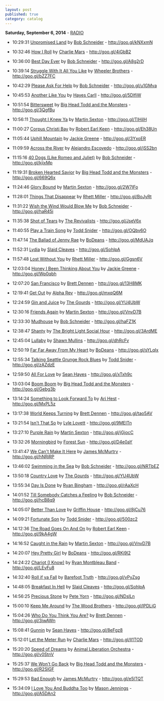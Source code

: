 ```yaml
---
layout: post
published: true
category: catalog
---
```


**Saturday, September  6, 2014** - [RADIO](/2014/09/06/Bob-Schneider-radio)

*   10:29:31  [Unpromised Land](http://goo.gl/RupvXe) by [Bob Schneider](http://www.last.fm/music/Bob+Schneider) - http://goo.gl/kNXxmN

*   10:32:46  [How I Roll](http://goo.gl/v3PjVA) by [Charlie Mars](http://www.last.fm/music/Charlie+Mars) - http://goo.gl/4iGbB2

*   10:36:00  [Best Day Ever](http://goo.gl/8nZbp2) by [Bob Schneider](http://www.last.fm/music/Bob+Schneider) - http://goo.gl/A8g2rD

*   10:39:14  [Struggle With It All You Like](http://goo.gl/WqJrRU) by [Wheeler Brothers](http://www.last.fm/music/Wheeler+Brothers) - http://goo.gl/bZZ7FC

*   10:42:29  [Please Ask For Help](http://goo.gl/m3OKlE) by [Bob Schneider](http://www.last.fm/music/Bob+Schneider) - http://goo.gl/u1GMva

*   10:45:53  [Another Like You](http://goo.gl/XDSzL3) by [Hayes Carll](http://www.last.fm/music/Hayes+Carll) - http://goo.gl/5DlfiW

*   10:51:54  [Bittersweet](http://goo.gl/0xtO4G) by [Big Head Todd and the Monsters](http://www.last.fm/music/Big+Head+Todd+and+the+Monsters) - http://goo.gl/3QgfBu

*   10:56:11  [Thought I Knew Ya](http://goo.gl/W1ROFH) by [Martin Sexton](http://www.last.fm/music/Martin+Sexton) - http://goo.gl/TlHilH

*   11:00:27  [Corpus Christi Bay](http://goo.gl/LoM0fy) by [Robert Earl Keen](http://www.last.fm/music/Robert+Earl+Keen) - http://goo.gl/Eh38Un

*   11:05:44  [Uphill Mountain](http://goo.gl/rb1Jmg) by [Jackie Greene](http://www.last.fm/music/Jackie+Greene) - http://goo.gl/3YxoER

*   11:09:59  [Across the River](http://goo.gl/c2N80f) by [Alejandro Escovedo](http://www.last.fm/music/Alejandro+Escovedo) - http://goo.gl/jSS2bn

*   11:15:16  [40 Dogs (Like Romeo and Juliet)](http://goo.gl/eqd602) by [Bob Schneider](http://www.last.fm/music/Bob+Schneider) - http://goo.gl/kjixMp

*   11:19:31  [Broken Hearted Savior](http://goo.gl/gPYLkH) by [Big Head Todd and the Monsters](http://www.last.fm/music/Big+Head+Todd+and+the+Monsters) - http://goo.gl/669Q6x

*   11:24:46  [Glory Bound](http://goo.gl/xEf5B7) by [Martin Sexton](http://www.last.fm/music/Martin+Sexton) - http://goo.gl/2W7IFo

*   11:28:01  [Things That Disappear](http://goo.gl/ln7P5y) by [Rhett Miller](http://www.last.fm/music/Rhett+Miller) - http://goo.gl/BoJyRt

*   11:31:22  [Wish the Wind Would Blow Me](http://goo.gl/8MVFCy) by [Bob Schneider](http://www.last.fm/music/Bob+Schneider) - http://goo.gl/haR45i

*   11:35:38  [Shot of Tears](http://goo.gl/7TRIZ2) by [The Revivalists](http://www.last.fm/music/The+Revivalists) - http://goo.gl/JseV6x

*   11:40:55  [Play a Train Song](http://goo.gl/Y14RMj) by [Todd Snider](http://www.last.fm/music/Todd+Snider) - http://goo.gl/OQbv6O

*   11:47:14  [The Ballad of Jenny Rae](http://goo.gl/bKe3Wg) by [BoDeans](http://www.last.fm/music/BoDeans) - http://goo.gl/MdUAJq

*   11:52:31  [Lydia](http://goo.gl/Oq7wmX) by [Slaid Cleaves](http://www.last.fm/music/Slaid+Cleaves) - http://goo.gl/SohlpA

*   11:57:48  [Lost Without You](http://goo.gl/hZ4KVo) by [Rhett Miller](http://www.last.fm/music/Rhett+Miller) - http://goo.gl/Ggsn6V

*   12:03:04  [Honey I Been Thinking About You](http://goo.gl/dxjdMK) by [Jackie Greene](http://www.last.fm/music/Jackie+Greene) - http://goo.gl/Wp0qbh

*   12:07:20  [San Francisco](http://goo.gl/4Wkal0) by [Brett Dennen](http://www.last.fm/music/Brett+Dennen) - http://goo.gl/13H8MK

*   12:19:41  [Get Out](http://goo.gl/dmWvcT) by [Alpha Rev](http://www.last.fm/music/Alpha+Rev) - http://goo.gl/mxqQ6M

*   12:24:59  [Gin and Juice](http://goo.gl/q31rRz) by [The Gourds](http://www.last.fm/music/The+Gourds) - http://goo.gl/YU4UbW

*   12:30:16  [Friends Again](http://goo.gl/mCFhPi) by [Martin Sexton](http://www.last.fm/music/Martin+Sexton) - http://goo.gl/VnvD7B

*   12:33:30  [Mudhouse](http://goo.gl/wJ83sW) by [Bob Schneider](http://www.last.fm/music/Bob+Schneider) - http://goo.gl/haFZ1K

*   12:38:47  [Shanty](http://goo.gl/9UtmOi) by [The Bright Light Social Hour](http://www.last.fm/music/The+Bright+Light+Social+Hour) - http://goo.gl/3ArdME

*   12:45:04  [Lullaby](http://goo.gl/dIIVjj) by [Shawn Mullins](http://www.last.fm/music/Shawn+Mullins) - http://goo.gl/dhRcFv

*   12:50:19  [Far Far Away From My Heart](http://goo.gl/6qWTMR) by [BoDeans](http://www.last.fm/music/BoDeans) - http://goo.gl/sYLqIx

*   12:55:34  [Talking Seattle Grunge Rock Blues](http://goo.gl/KDQekC) by [Todd Snider](http://www.last.fm/music/Todd+Snider) - http://goo.gl/zAZdzE

*   12:59:50  [All For Love](http://goo.gl/QH9Pd0) by [Sean Hayes](http://www.last.fm/music/Sean+Hayes) - http://goo.gl/xTxh9c

*   13:03:04  [Boom Boom](http://goo.gl/4MoGcZ) by [Big Head Todd and the Monsters](http://www.last.fm/music/Big+Head+Todd+and+the+Monsters) - http://goo.gl/Gebg3b

*   13:14:24  [Something to Look Forward To](http://goo.gl/yKdJIc) by [Ari Hest](http://www.last.fm/music/Ari+Hest) - http://goo.gl/MxPL5z

*   13:17:38  [World Keeps Turning](http://goo.gl/xGAj8q) by [Brett Dennen](http://www.last.fm/music/Brett+Dennen) - http://goo.gl/tao5AV

*   13:21:54  [Isn't That So](http://goo.gl/HIIYrX) by [Lyle Lovett](http://www.last.fm/music/Lyle+Lovett) - http://goo.gl/9MEITn

*   13:27:10  [Purple Rain](http://goo.gl/J6GHg9) by [Martin Sexton](http://www.last.fm/music/Martin+Sexton) - http://goo.gl/jGjocC

*   13:32:26  [Morningbird](http://goo.gl/Pe75uB) by [Forest Sun](http://www.last.fm/music/Forest+Sun) - http://goo.gl/D4e0aY

*   13:41:47  [We Can't Make It Here](http://goo.gl/bzG2T8) by [James McMurtry](http://www.last.fm/music/James+McMurtry) - http://goo.gl/hNRiRP

*   13:46:02  [Swimming in the Sea](http://goo.gl/LaTmiT) by [Bob Schneider](http://www.last.fm/music/Bob+Schneider) - http://goo.gl/NRTbEZ

*   13:50:18  [Country Love](http://goo.gl/rKdtHD) by [The Gourds](http://www.last.fm/music/The+Gourds) - http://goo.gl/YU4UbW

*   13:55:34  [Day Is Done](http://goo.gl/XDHGlF) by [Ryan Bingham](http://www.last.fm/music/Ryan+Bingham) - http://goo.gl/rAaXcH

*   14:01:52  [Till Somebody Catches a Feeling](http://goo.gl/VJ4qiQ) by [Bob Schneider](http://www.last.fm/music/Bob+Schneider) - http://goo.gl/hcB8q9

*   14:05:07  [Better Than Love](http://goo.gl/3luClu) by [Griffin House](http://www.last.fm/music/Griffin+House) - http://goo.gl/8jCu76

*   14:09:21  [Fortunate Son](http://goo.gl/29Dl8h) by [Todd Snider](http://www.last.fm/music/Todd+Snider) - http://goo.gl/500zc2

*   14:12:36  [The Road Goes On And On](http://goo.gl/bpzWRz) by [Robert Earl Keen](http://www.last.fm/music/Robert+Earl+Keen) - http://goo.gl/9kA4gW

*   14:16:52  [Caught in the Rain](http://goo.gl/pSSoKf) by [Martin Sexton](http://www.last.fm/music/Martin+Sexton) - http://goo.gl/VnvD7B

*   14:20:07  [Hey Pretty Girl](http://goo.gl/RRRwjc) by [BoDeans](http://www.last.fm/music/BoDeans) - http://goo.gl/RKj9l2

*   14:24:22  [Chariot (I Know)](http://goo.gl/MGRXoe) by [Ryan Montbleau Band](http://www.last.fm/music/Ryan+Montbleau+Band) - http://goo.gl/LEvFu8

*   14:32:40  [Roll if ya Fall](http://goo.gl/kKUeGw) by [Barefoot Truth](http://www.last.fm/music/Barefoot+Truth) - http://goo.gl/vPyZsg

*   14:48:05  [Breakfast In Hell](http://goo.gl/DPeHEO) by [Slaid Cleaves](http://www.last.fm/music/Slaid+Cleaves) - http://goo.gl/SohlpA

*   14:56:25  [Precious Stone](http://goo.gl/y4XdDt) by [Pete Yorn](http://www.last.fm/music/Pete+Yorn) - http://goo.gl/NDslLn

*   15:00:10  [Keep Me Around](http://goo.gl/Xj7Zzc) by [The Wood Brothers](http://www.last.fm/music/The+Wood+Brothers) - http://goo.gl/lPDLiG

*   15:04:26  [Who Do You Think You Are?](http://goo.gl/5l8cTn) by [Brett Dennen](http://www.last.fm/music/Brett+Dennen) - http://goo.gl/3iwAWn

*   15:08:41  [Gunnin](http://goo.gl/AebDAZ) by [Sean Hayes](http://www.last.fm/music/Sean+Hayes) - http://goo.gl/8eFgz8

*   15:12:01  [Let the Meter Run](http://goo.gl/dgOP6w) by [Charlie Mars](http://www.last.fm/music/Charlie+Mars) - http://goo.gl/ll1TOD

*   15:20:20  [Speed of Dreams](http://goo.gl/No0OwP) by [Animal Liberation Orchestra](http://www.last.fm/music/Animal+Liberation+Orchestra) - http://goo.gl/v0StnV

*   15:25:37  [We Won't Go Back](http://goo.gl/Uaok9k) by [Big Head Todd and the Monsters](http://www.last.fm/music/Big+Head+Todd+and+the+Monsters) - http://goo.gl/R2SlGF

*   15:29:53  [Bad Enough](http://goo.gl/OpydvX) by [James McMurtry](http://www.last.fm/music/James+McMurtry) - http://goo.gl/e5lTQT

*   15:34:09  [I Love You And Buddha Too](http://goo.gl/dpeHnM) by [Mason Jennings](http://www.last.fm/music/Mason+Jennings) - http://goo.gl/A5DAn2

